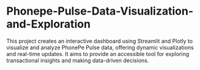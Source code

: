 # Phonepe-Pulse-Data-Visualization-and-Exploration
This project creates an interactive dashboard using Streamlit and Plotly to visualize and analyze PhonePe Pulse data, offering dynamic visualizations and real-time updates. It aims to provide an accessible tool for exploring transactional insights and making data-driven decisions.

